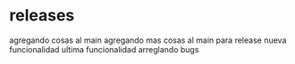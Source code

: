 # releases

agregando cosas al main
agregando mas cosas al main para release
nueva funcionalidad
ultima funcionalidad
arreglando bugs